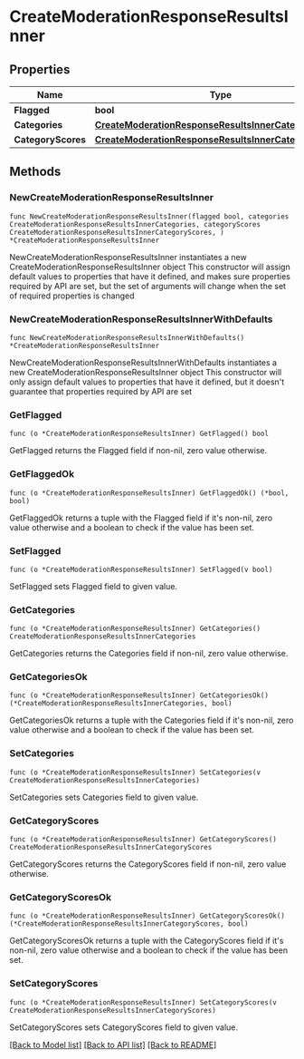 # CreateModerationResponseResultsInner

## Properties

Name | Type | Description | Notes
------------ | ------------- | ------------- | -------------
**Flagged** | **bool** |  | 
**Categories** | [**CreateModerationResponseResultsInnerCategories**](CreateModerationResponseResultsInnerCategories.md) |  | 
**CategoryScores** | [**CreateModerationResponseResultsInnerCategoryScores**](CreateModerationResponseResultsInnerCategoryScores.md) |  | 

## Methods

### NewCreateModerationResponseResultsInner

`func NewCreateModerationResponseResultsInner(flagged bool, categories CreateModerationResponseResultsInnerCategories, categoryScores CreateModerationResponseResultsInnerCategoryScores, ) *CreateModerationResponseResultsInner`

NewCreateModerationResponseResultsInner instantiates a new CreateModerationResponseResultsInner object
This constructor will assign default values to properties that have it defined,
and makes sure properties required by API are set, but the set of arguments
will change when the set of required properties is changed

### NewCreateModerationResponseResultsInnerWithDefaults

`func NewCreateModerationResponseResultsInnerWithDefaults() *CreateModerationResponseResultsInner`

NewCreateModerationResponseResultsInnerWithDefaults instantiates a new CreateModerationResponseResultsInner object
This constructor will only assign default values to properties that have it defined,
but it doesn't guarantee that properties required by API are set

### GetFlagged

`func (o *CreateModerationResponseResultsInner) GetFlagged() bool`

GetFlagged returns the Flagged field if non-nil, zero value otherwise.

### GetFlaggedOk

`func (o *CreateModerationResponseResultsInner) GetFlaggedOk() (*bool, bool)`

GetFlaggedOk returns a tuple with the Flagged field if it's non-nil, zero value otherwise
and a boolean to check if the value has been set.

### SetFlagged

`func (o *CreateModerationResponseResultsInner) SetFlagged(v bool)`

SetFlagged sets Flagged field to given value.


### GetCategories

`func (o *CreateModerationResponseResultsInner) GetCategories() CreateModerationResponseResultsInnerCategories`

GetCategories returns the Categories field if non-nil, zero value otherwise.

### GetCategoriesOk

`func (o *CreateModerationResponseResultsInner) GetCategoriesOk() (*CreateModerationResponseResultsInnerCategories, bool)`

GetCategoriesOk returns a tuple with the Categories field if it's non-nil, zero value otherwise
and a boolean to check if the value has been set.

### SetCategories

`func (o *CreateModerationResponseResultsInner) SetCategories(v CreateModerationResponseResultsInnerCategories)`

SetCategories sets Categories field to given value.


### GetCategoryScores

`func (o *CreateModerationResponseResultsInner) GetCategoryScores() CreateModerationResponseResultsInnerCategoryScores`

GetCategoryScores returns the CategoryScores field if non-nil, zero value otherwise.

### GetCategoryScoresOk

`func (o *CreateModerationResponseResultsInner) GetCategoryScoresOk() (*CreateModerationResponseResultsInnerCategoryScores, bool)`

GetCategoryScoresOk returns a tuple with the CategoryScores field if it's non-nil, zero value otherwise
and a boolean to check if the value has been set.

### SetCategoryScores

`func (o *CreateModerationResponseResultsInner) SetCategoryScores(v CreateModerationResponseResultsInnerCategoryScores)`

SetCategoryScores sets CategoryScores field to given value.



[[Back to Model list]](../README.md#documentation-for-models) [[Back to API list]](../README.md#documentation-for-api-endpoints) [[Back to README]](../README.md)


